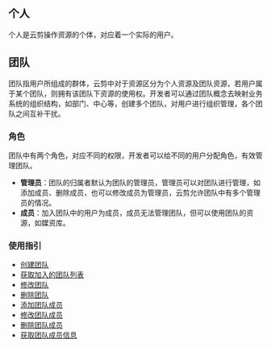 ## 个人
个人是云剪操作资源的个体，对应着一个实际的用户。

## 团队
团队指用户所组成的群体，云剪中对于资源区分为个人资源及团队资源，若用户属于某个团队，则拥有该团队下资源的使用权。开发者可以通过团队概念去映射业务系统的组织结构，如部门、中心等，创建多个团队，对用户进行组织管理，各个团队之间互补干扰。

### 角色
团队中有两个角色，对应不同的权限，开发者可以给不同的用户分配角色，有效管理团队。
- **管理员**：团队的归属者默认为团队的管理员，管理员可以对团队进行管理，如添加成员、删除成员，也可以修改成员为管理员，云剪允许团队中有多个管理员的情况。
-  **成员**：加入团队中的用户为成员，成员无法管理团队，但可以使用团队的资源，如媒资库。

### 使用指引
- [创建团队](https://cloud.tencent.com/document/product/1156/43260)
- [获取加入的团队列表](https://cloud.tencent.com/document/product/1156/43257)
- [修改团队](https://cloud.tencent.com/document/product/1156/43254)
- [删除团队](https://cloud.tencent.com/document/product/1156/43259)
- [添加团队成员](https://cloud.tencent.com/document/product/1156/43261)
- [修改团队成员](https://cloud.tencent.com/document/product/1156/43253)
- [删除团队成员](https://cloud.tencent.com/document/product/1156/43258)
- [获取团队成员信息](https://cloud.tencent.com/document/product/1156/43256)
 
